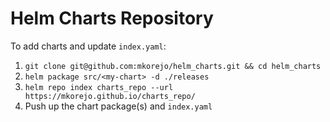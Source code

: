 # Helm Charts Repository

To add charts and update `index.yaml`:
1. `git clone git@github.com:mkorejo/helm_charts.git && cd helm_charts`
1. `helm package src/<my-chart> -d ./releases`
1. `helm repo index charts_repo --url https://mkorejo.github.io/charts_repo/`
1. Push up the chart package(s) and `index.yaml`